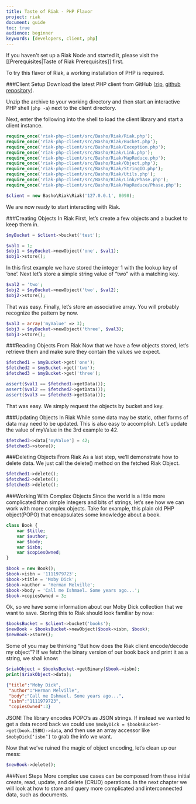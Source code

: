 ```yaml
---
title: Taste of Riak - PHP Flavor
project: riak
document: guide
toc: true
audience: beginner
keywords: [developers, client, php]
---
```


If you haven't set up a Riak Node and started it, please visit the [[Prerequisites|Taste of Riak Prerequisites]] first.

To try this flavor of Riak, a working installation of PHP is required. 

###Client Setup
Download the latest PHP client from GitHub ([zip](https://github.com/basho/riak-php-client/archive/master.zip), [github repository](https://github.com/basho/riak-php-client/)).

Unzip the archive to your working directory and then start an interactive PHP shell (`php -a`) next to the client directory.  

Next, enter the following into the shell to load the client library and start a client instance. 

```php
require_once('riak-php-client/src/Basho/Riak/Riak.php');
require_once('riak-php-client/src/Basho/Riak/Bucket.php');
require_once('riak-php-client/src/Basho/Riak/Exception.php');
require_once('riak-php-client/src/Basho/Riak/Link.php');
require_once('riak-php-client/src/Basho/Riak/MapReduce.php');
require_once('riak-php-client/src/Basho/Riak/Object.php');
require_once('riak-php-client/src/Basho/Riak/StringIO.php');
require_once('riak-php-client/src/Basho/Riak/Utils.php');
require_once('riak-php-client/src/Basho/Riak/Link/Phase.php');
require_once('riak-php-client/src/Basho/Riak/MapReduce/Phase.php');

$client = new Basho\Riak\Riak('127.0.0.1', 8098);
```

We are now ready to start interacting with Riak.

###Creating Objects In Riak
First, let’s create a few objects and a bucket to keep them in.

```php
$myBucket = $client->bucket('test');

$val1 = 1;
$obj1 = $myBucket->newObject('one', $val1);
$obj1->store();
```

In this first example we have stored the integer 1 with the lookup key of ‘one’.  Next let’s store a simple string value of “two” with a matching key.

```php
$val2 = 'two';
$obj2 = $myBucket->newObject('two', $val2);
$obj2->store();
```

That was easy.  Finally, let’s store an associative array.  You will probably recognize the pattern by now.

```php
$val3 = array('myValue' => 3);
$obj3 = $myBucket->newObject('three', $val3);
$obj3->store();
```

###Reading Objects From Riak
Now that we have a few objects stored, let’s retrieve them and make sure they contain the values we expect.

```php
$fetched1 = $myBucket->get('one');
$fetched2 = $myBucket->get('two');
$fetched3 = $myBucket->get('three');

assert($val1 == $fetched1->getData());
assert($val2 == $fetched2->getData());
assert($val3 == $fetched3->getData());
```

That was easy.  We simply request the objects by bucket and key. 


###Updating Objects In Riak
While some data may be static, other forms of data may need to be updated.  This is also easy to accomplish.  Let’s update the value of myValue in the 3rd example to 42.

```php
$fetched3->data['myValue'] = 42;
$fetched3->store();
```

###Deleting Objects From Riak
As a last step, we’ll demonstrate how to delete data.  We just call the delete() method on the fetched Riak Object.  

```php
$fetched1->delete();
$fetched2->delete();
$fetched3->delete();
```

###Working With Complex Objects
Since the world is a little more complicated than simple integers and bits of strings, let’s see how we can work with more complex objects.  Take for example, this plain old PHP object(POPO) that encapsulates some knowledge about a book.

```php
class Book {
    var $title;
    var $author;
    var $body;
    var $isbn;
    var $copiesOwned;
}

$book = new Book();
$book->isbn = '1111979723';
$book->title = 'Moby Dick';
$book->author = 'Herman Melville';
$book->body = 'Call me Ishmael. Some years ago...';
$book->copiesOwned = 3;
```

Ok, so we have some information about our Moby Dick collection that we want to save.  Storing this to Riak should look familiar by now:

```php
$booksBucket = $client->bucket('books');
$newBook = $booksBucket->newObject($book->isbn, $book);
$newBook->store();
```

Some of you may be thinking “But how does the Riak client encode/decode my object”?  If we fetch the binary version of our book back and print it as a string, we shall know:

```php
$riakObject = $booksBucket->getBinary($book->isbn);
print($riakObject->data);
```

```json
{"title":"Moby Dick",
 "author":"Herman Melville",
 "body":"Call me Ishmael. Some years ago...",
 "isbn":"1111979723",
 "copiesOwned":3}
```

JSON!  The library encodes POPO’s as JSON strings.  If instead we wanted to get a data record back we could use `$mobyDick = $booksBucket->get(book.ISBN)->data`, and then use an array accessor like `$mobyDick[‘isbn’]` to grab the info we want.  

Now that we’ve ruined the magic of object encoding, let’s clean up our mess:

```php
$newBook->delete();
```

###Next Steps
More complex use cases can be composed from these initial create, read, update, and delete (CRUD) operations. In the next chapter we will look at how to store and query more complicated and interconnected data, such as documents.  


